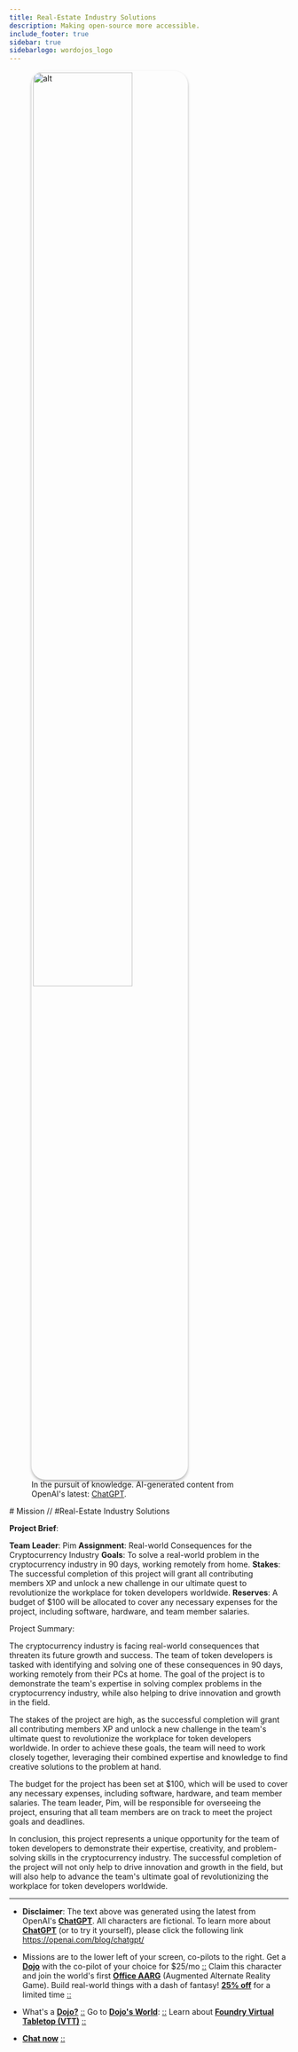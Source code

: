 ```yaml
---
title: Real-Estate Industry Solutions
description: Making open-source more accessible.
include_footer: true
sidebar: true
sidebarlogo: wordojos_logo
---
```

<figure>
    <img src='/uploads/mechs/Barista.png' style="width: 65%;height: 65%;padding: 3px; box-shadow: 0 3px 5px rgba(0,0,0,.3);border-radius: 25px;overflow: hidden;border: none;" align="middle"; alt='alt'; alt='student in hoody with laptop';/>
    <figcaption>In the pursuit of knowledge.  AI-generated content from OpenAI's latest: <a href="https://openai.com/blog/chatgpt/" >ChatGPT</a>.</figcaption>
</figure>
# Mission // #Real-Estate Industry Solutions

**Project Brief**:

**Team Leader**: Pim
**Assignment**: Real-world Consequences for the Cryptocurrency Industry
**Goals**: To solve a real-world problem in the cryptocurrency industry in 90 days, working remotely from home.
**Stakes**: The successful completion of this project will grant all contributing members XP and unlock a new challenge in our ultimate quest to revolutionize the workplace for token developers worldwide.
**Reserves**: A budget of $100 will be allocated to cover any necessary expenses for the project, including software, hardware, and team member salaries.

Project Summary:

The cryptocurrency industry is facing real-world consequences that threaten its future growth and success. The team of token developers is tasked with identifying and solving one of these consequences in 90 days, working remotely from their PCs at home. The goal of the project is to demonstrate the team's expertise in solving complex problems in the cryptocurrency industry, while also helping to drive innovation and growth in the field.

The stakes of the project are high, as the successful completion will grant all contributing members XP and unlock a new challenge in the team's ultimate quest to revolutionize the workplace for token developers worldwide. In order to achieve these goals, the team will need to work closely together, leveraging their combined expertise and knowledge to find creative solutions to the problem at hand.

The budget for the project has been set at $100, which will be used to cover any necessary expenses, including software, hardware, and team member salaries. The team leader, Pim, will be responsible for overseeing the project, ensuring that all team members are on track to meet the project goals and deadlines.

In conclusion, this project represents a unique opportunity for the team of token developers to demonstrate their expertise, creativity, and problem-solving skills in the cryptocurrency industry. The successful completion of the project will not only help to drive innovation and growth in the field, but will also help to advance the team's ultimate goal of revolutionizing the workplace for token developers worldwide.


---

* **Disclaimer**: The text above was generated using the latest from OpenAI's [**ChatGPT**](https://openai.com/blog/chatgpt/).  All characters are fictional.  To learn more about [**ChatGPT**](https://openai.com/blog/chatgpt/) (or to try it yourself), please click the following link https://openai.com/blog/chatgpt/

* Missions are to the lower left of your screen, co-pilots to the right. Get a [**Dojo**](https://workmates.live/marketplace) with the co-pilot of your choice for $25/mo [::](https://workmates.live/marketplace)  Claim this character and join the world's first [**Office AARG**](https://dojos.world) (Augmented Alternate Reality Game). Build real-world things with a dash of fantasy! [**25% off**](https://blog.workdojos.com/free-dojo) for a limited time [::](https://blog.workdojos.com/free-dojo) 

* What's a [**Dojo?**](https://workdojos.com) [::](https://workdojos.com)  Go to [**Dojo's World**](https://dojos.world): [::](https://dojos.world)  Learn about [**Foundry Virtual Tabletop (VTT)**](https://foundryvtt.com) [::](https://foundryvtt.com/)

* [**Chat now**](https://chat.workmates.live/channel/support) [::](https://chat.workmates.live/channel/support)